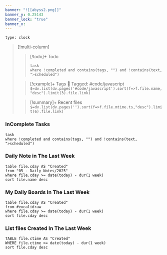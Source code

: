 ```yaml
---
banner: "![[abyss2.png]]"
banner_y: 0.25143
banner_lock: "true"
banner_x:
---
```

```widgets
type: clock
```

>[!multi-column]
> 
>> [!todo]+ Todo 
>> ```dataview 
>> task
>>where !completed and contains(tags, "") and !contains(text, ">scheduled")
>> ```
> 
> >[!example]+ Tags
> >🔖 Tagged:  #code/javascript 
> >`$=dv.list(dv.pages('#code/javascript').sort(f=>f.file.name,"desc").limit(3).file.link)`
> 
> >[!summary]+ Recent files
> >`$=dv.list(dv.pages('').sort(f=>f.file.mtime.ts,"desc").limit(6).file.link)`

### InComplete Tasks 
```dataview
task
where !completed and contains(tags, "") and !contains(text, ">scheduled")
```
### Daily Note in The Last Week
```dataview
table file.cday AS "Created"
from "05 - Daily Notes/2025"
where file.cday >= date(today) - dur(1 week)
sort file.name desc
```

### My Daily Boards In The Last Week
```dataview
table file.cday AS "Created"
from #excalidraw
where file.cday >= date(today) - dur(1 week)
sort file.cday desc
```
### List files Created In The Last Week
```dataview
TABLE file.ctime AS "Created"
WHERE file.ctime >= date(today) - dur(1 week)
sort file.cday desc
```

